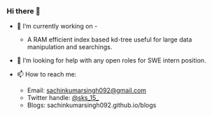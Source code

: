 ### Hi there 👋

<!--
**sachinkumarsingh092/sachinkumarsingh092** is a ✨ _special_ ✨ repository because its `README.md` (this file) appears on your GitHub profile.

Here are some ideas to get you started:

- 🌱 I’m currently learning ...
- 👯 I’m looking to collaborate on ...

- 💬 Ask me about ...

- 😄 Pronouns: ...
- ⚡ Fun fact: ...
-->

- 🔭 I’m currently working on -
  - A RAM efficient index based kd-tree useful for large data manipulation and searchings.

- 🤔 I’m looking for help with any open roles for SWE intern position.

- 📫 How to reach me: 
  - Email: sachinkumarsingh092@gmail.com
  - Twitter handle: [@sks_15_](https://twitter.com/sks_15_)
  - Blogs: sachinkumarsingh092.github.io/blogs
